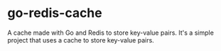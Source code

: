 # go-redis-cache
A cache made with Go and Redis to store key-value pairs. It's a simple project that uses a cache to store key-value pairs.
